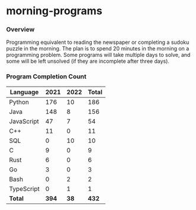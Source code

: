 # morning-programs

### Overview

Programming equivalent to reading the newspaper or completing a sudoku puzzle in the morning.  The plan is to spend 20 
minutes in the morning on a programming problem.  Some programs will take multiple days to solve, and some will be left 
unsolved (if they are incomplete after three days).

### Program Completion Count

| Language     | 2021    | 2022    | Total   |
|--------------|---------|---------|---------|
| Python       | 176     | 10      | 186     |
| Java         | 148     | 8       | 156     |
| JavaScript   | 47      | 7       | 54      |
| C++          | 11      | 0       | 11      |
| SQL          | 0       | 10      | 10      |
| C            | 9       | 0       | 9       |
| Rust         | 6       | 0       | 6       |
| Go           | 3       | 0       | 3       |
| Bash         | 0       | 2       | 2       |
| TypeScript   | 0       | 1       | 1       |
| **Total**    | **394** | **38**  | **432** |
